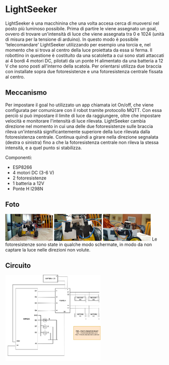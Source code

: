 # LightSeeker
LightSeeker è una macchinina che una volta accesa cerca di muoversi nel posto più luminoso possibile. 
Prima di partire le viene assegnato un goal, ovvero di trovare un'intensità di luce che viene assegnata tra 0 e 1024 (unità di misura per la tensione di arduino).
In questo modo è possibile 'telecomandare' LightSeeker utilizzando per esempio una torcia e, nel momento che si trova al centro della luce proiettata da essa si ferma.
Il robottino in questione è costituito da una scatoletta a cui sono stati attaccati ai 4 bordi 4 motori DC, pilotati da un ponte H alimentato da una batteria a 12 V che sono posti all'interno della scatola.
Per orientarsi utilizza due braccia con installate sopra due fotoresistenze e una fotoresistenza centrale fissata al centro.

## Meccanismo

Per impostare il goal ho utilizzato un app chiamata iot On/off, che viene configurata per comunicare con il robot tramite protocollo MQTT. Con essa perciò si può impostare il limite di luce da raggiungere, oltre che impostare velocità e monitorare l'intensità di luce rilevata.
LightSeeker cambia direzione nel momento in cui una delle due fotoresistenze sulle braccia rileva un'intensità significantemente superiore della luce rilevata dalla fotoresistenza centrale. Continua quindi a girare nella direzione segnalata (destra o sinistra) fino a che la fotoresistenza centrale non rileva la stessa intensità, e a quel punto si stabilizza.




Componenti:
- ESP8266
- 4 motori DC (3-6 V)
- 2 fotoresistenze
- 1 batteria a 12V
- Ponte H l298N

## Foto

<img src="img/lightseeker.jpg" style="width:30%"> <img src="img/photo1.jpg" style="width:30%"> <img src="img/photo2.jpg" style="width:30%">
Le fotoresistenze sono state in qualche modo schermate, in modo da non captare la luce nelle direzioni non volute.

## Circuito

<img src = "lightseeker_circuit.jpg" alt="circuito" style="width:60%">
